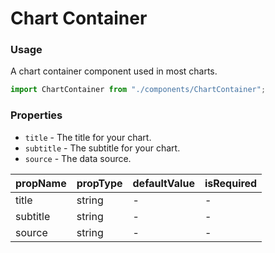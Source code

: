 # Chart Container

### Usage

A chart container component used in most charts.

```js
import ChartContainer from "./components/ChartContainer";
```

### Properties

- `title` - The title for your chart.
- `subtitle` - The subtitle for your chart.
- `source` - The data source.

| propName | propType | defaultValue | isRequired |
| -------- | -------- | ------------ | ---------- |
| title    | string   | -            | -          |
| subtitle | string   | -            | -          |
| source   | string   | -            | -          |
